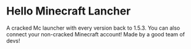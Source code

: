 # Hello Minecraft Lancher 
A cracked Mc launcher with every version back to 
1.5.3. You can also connect your non-cracked Minecraft
account!
Made by a good team of devs!
